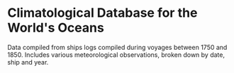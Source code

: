 # Climatological Database for the World's Oceans

Data compiled from ships logs compiled during voyages between 1750 and 1850. Includes various meteorological observations, broken down by date, ship and year.

